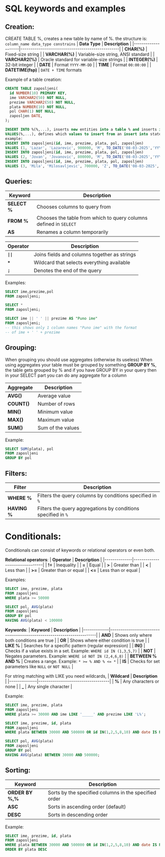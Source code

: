 # SQL keywords and examples

## **Creation**:
CREATE TABLE %, creates a new table by name of %.
the structure is:
`column_name data_type constrains`
| **Data Type**      | **Description**                                  |
|--------------------|--------------------------------------------------|
| **CHAR(%)**        | Fixed-size string                              |
| **VARCHAR(%)**     | Variable-size string, ANSI standard            |
| **VARCHAR2(%)**    | Oracle standard for variable-size strings      |
| **INTEGER(%)**     | 32-bit integer                                 |
| **DATE**           | Format `YYYY-MM-DD`                            |
| **TIME**           | Format `00:00:00`                              |
| **DATETIME(fsp)**  | `DATE + TIME` formats

Example of a table creation:
```SQL
CREATE TABLE zaposljeni(
  id NUMBER(10) PRIMARY KEY,
  ime VARCHAR2(50) NOT NULL,
  prezime VARCHAR2(50) NOT NULL,
  plata NUMBER(10) NOT NULL,
  pol CHAR(1) NOT NULL,
  zaposljen DATE,
);

INSERT INTO %(%,...), inserts new entities into a table % and inserts into % columns
VALUES(%,...), defines which values to insert from an insert into statement
example:
INSERT INTO zaposljeni(id, ime, prezime, plata, pol, zaposljen)
VALUES (1, 'Lazar', 'Lazarevic', 900000, 'M', TO_DATE('08-03-2025','YYYY-MM-DD'))
INSERT INTO zaposljeni(id, ime, prezime, plata, pol, zaposljen)
VALUES (2, 'Jovan', 'Jovanovic', 800000, 'M', TO_DATE('08-03-2025','YYYY-MM-DD'))
INSERT INTO zaposljeni(id, ime, prezime, plata, pol, zaposljen)
VALUES (3, 'Mila', 'Milosavljevic', 700000, 'Z', TO_DATE('08-03-2025','YYYY-MM-DD'));
```

## **Queries**:
| **Keyword** | **Description**                                |
|-------------|------------------------------------------------|
| **SELECT %** | Chooses columns to query from                |
| **FROM %**   | Chooses the table from which to query columns defined in `SELECT` |
| **AS**       | Renames a column temporarily                 |

| **Operator** | **Description**                                    |
|--------------|----------------------------------------------------|
| **`\|\|`**     | Joins fields and columns together as strings      |
| **`*`**      | Wildcard that selects everything available   |
| **`;`**      | Denotes the end of the query                     |

Examples:
```SQL
SELECT ime,prezime,pol
FROM zaposljeni;

SELECT *
FROM zaposljeni;

SELECT ime || ' ' || prezime AS "Puno ime"
FROM zaposljeni;
-- this shows only 1 column names "Puno ime" with the format
-- of ime + ' ' + prezime
```

## **Grouping**:
When grouping you should use aggregates (otherwise its useless)
When using aggregates your table must be grouped by something
**GROUP BY %**, the table gets grouped by %
and if you have GROUP BY in your query then
in your SELECT part you can do any aggregate for a column

| **Aggregate** | **Description**           |
|--------------|---------------------------|
| **AVG()**    | Average value |
| **COUNT()**  | Number of rows|
| **MIN()**    | Minimum value |
| **MAX()**    | Maximum value |
| **SUM()**    | Sum of the values |

Example:
```SQL
SELECT SUM(plata), pol
FROM zaposljeni
GROUP BY pol
```

## **Filters**:
| **Filter**   | **Description**                                         |
|--------------|---------------------------------------------------------|
| **WHERE %**  | Filters the query columns by conditions specified in `%` |
| **HAVING %** | Filters the query aggregations by conditions specified in `%` |

# **Conditionals**:
Conditionals can consist of keywords or relational operators
or even both.

**Relational operators**:
| **Operator** | **Description**                |
|--------------|--------------------------------|
| **!=**       | Inequality                     |
| **=**        | Equal                           |
| **>**        | Greater than                   |
| **<**        | Less than                      |
| **>=**       | Greater than or equal          |
| **<=**       | Less than or equal             |

Examples:
```SQL
SELECT ime, prezime, plata
FROM zaposljeni
WHERE plata >= 50000

SELECT pol, AVG(plata)
FROM zaposljeni
GROUP BY pol
HAVING AVG(plata) < 100000
```

**Keywords**:
| **Keyword** | **Description**                                                       |
|-------------|-----------------------------------------------------------------------|
| **AND**     | Shows only where both conditions are true                            |
| **OR**      | Shows where either condition is true                                 |
| **LIKE %**  | Searches for a specific pattern (regular expression)                 |
| **IN()**    | Checks if a value exists in a set. Example: `WHERE id IN (1,3,5,7)`   |
| **NOT**     | Negates parameters. Example: `WHERE id NOT IN (2,4,6,8)`              |
| **BETWEEN % AND %** | Creates a range. Example: `* >= % AND % <= *`                    |
| **IS**      | Checks for set parameters like `NULL` or `NOT NULL`                  |

For string matching with LIKE you need wildcards,
| **Wildcard** | **Description**                    |
|--------------|------------------------------------|
| **%**        | Any characters or none            |
| **_**        | Any single character              |

Example:
```SQL
SELECT ime, prezime, plata
FROM zaposljeni
WHERE plata >= 30000 AND ime LIKE '_____' AND prezime LIKE 'L%';

SELECT ime, prezime, id, plata
FROM zaposljeni
WHERE plata BETWEEN 30000 AND 500000 OR id IN(1,2,5,8,10) AND date IS NOT NULL;

SELECT pol, AVG(plata)
FROM zaposljeni
GROUP BY pol
HAVING AVG(plata) BETWEEN 30000 AND 500000;
```

## **Sorting**:
| **Keyword** | **Description**                                 |
|-------------|-------------------------------------------------|
| **ORDER BY %,%** | Sorts by the specified columns in the specified order |
| **ASC**         | Sorts in ascending order (default)          |
| **DESC**        | Sorts in descending order                   |

Example:
```SQL
SELECT ime, prezime, id, plata
FROM zaposljeni
WHERE plata BETWEEN 30000 AND 500000 OR id IN(1,2,5,8,10) AND date IS NOT NULL;
ORDER BY plata DESC
```
